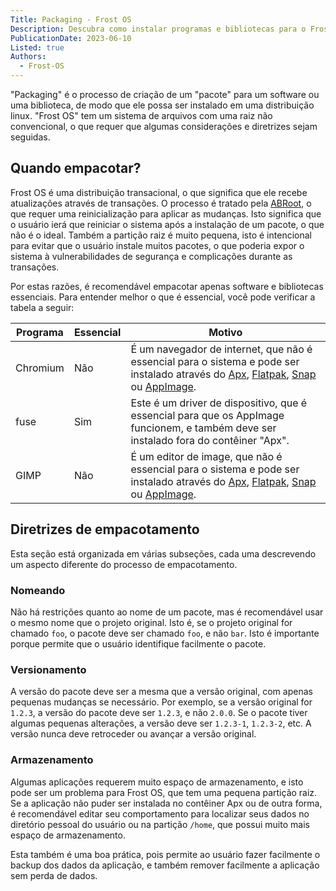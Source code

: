 ```yaml
---
Title: Packaging - Frost OS
Description: Descubra como instalar programas e bibliotecas para o Frost OS.
PublicationDate: 2023-06-10
Listed: true
Authors: 
  - Frost-OS
---
```


"Packaging" é o processo de criação de um "pacote" para um software ou uma biblioteca, de modo que ele possa ser instalado em uma distribuição linux. "Frost OS" tem um sistema de arquivos com uma raiz não convencional, o que requer que algumas considerações e diretrizes sejam seguidas.

## Quando empacotar?

Frost OS é uma distribuição transacional, o que significa que ele recebe atualizações através de transações. O processo é tratado pela [ABRoot](/docs/ABRoot), o que requer uma reinicialização para aplicar as mudanças. Isto significa que o usuário ierá que reiniciar o sistema após a instalação de um pacote, o que não é o ideal. Também a partição raiz é muito pequena, isto é intencional para evitar que o usuário instale muitos pacotes, o que poderia expor o sistema à vulnerabilidades de segurança e complicações durante as transações.

Por estas razões, é recomendável empacotar apenas software e bibliotecas essenciais. Para entender melhor o que é essencial, você pode verificar a tabela a seguir:

| Programa | Essencial | Motivo                                                                                                                                                                                                                                                    |
| -------- | --------- | --------------------------------------------------------------------------------------------------------------------------------------------------------------------------------------------------------------------------------------------------------- |
| Chromium | Não        | É um navegador de internet, que não é essencial para o sistema e pode ser instalado através do [Apx](/docs/apx), [Flatpak](https://handbook.vanillaos.org/2022/12/09/install-flatpaks.html), [Snap](https://snapcraft.io/) ou [AppImage](https://appimage.org/).     |
| fuse     | Sim       | Este é um driver de dispositivo, que é essencial para que os AppImage funcionem, e também deve ser instalado fora do contêiner "Apx".                                                                                                                              |
| GIMP     | Não        | É um editor de image, que não é essencial para o sistema e pode ser instalado através do [Apx](/docs/apx), [Flatpak](https://handbook.vanillaos.org/2022/12/09/install-flatpaks.html), [Snap](https://snapcraft.io/) ou [AppImage](https://appimage.org/). |

## Diretrizes de empacotamento

Esta seção está organizada em várias subseções, cada uma descrevendo um aspecto diferente do processo de empacotamento.

### Nomeando

Não há restrições quanto ao nome de um pacote, mas é recomendável usar o mesmo nome que o projeto original. Isto é, se o projeto original for
chamado `foo`, o pacote deve ser chamado `foo`, e não `bar`. Isto é importante porque permite que o usuário identifique facilmente o pacote.

### Versionamento

A versão do pacote deve ser a mesma que a versão original, com apenas pequenas mudanças se necessário. Por exemplo, se a versão original for `1.2.3`, a versão do pacote deve ser `1.2.3`, e não `2.0.0`. Se o pacote tiver algumas pequenas alterações, a versão deve ser `1.2.3-1`, `1.2.3-2`, etc. A versão nunca deve retroceder ou avançar a versão original.

### Armazenamento

Algumas aplicações requerem muito espaço de armazenamento, e isto pode ser um problema para Frost OS, que tem uma pequena partição raiz. Se a aplicação não puder ser instalada no contêiner Apx ou de outra forma, é recomendável editar seu comportamento para localizar seus dados no diretório pessoal do usuário ou na partição `/home`, que possui muito mais espaço de armazenamento.

Esta também é uma boa prática, pois permite ao usuário fazer facilmente o backup dos dados da aplicação, e também remover facilmente a aplicação sem perda de dados.
